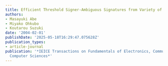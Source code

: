 ```yaml
---
title: Efficient Threshold Signer-Ambiguous Signatures from Variety of Keys
authors:
- Masayuki Abe
- Miyako Ohkubo
- Koutarou Suzuki
date: '2004-02-01'
publishDate: '2025-05-18T16:29:47.075628Z'
publication_types:
- article-journal
publication: '*IEICE Transactions on Fundamentals of Electronics, Communications and
  Computer Sciences*'
---
```

